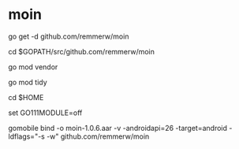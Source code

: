 # moin


go get -d github.com/remmerw/moin

cd $GOPATH/src/github.com/remmerw/moin

go mod vendor

go mod tidy

cd $HOME

set GO111MODULE=off

gomobile bind -o moin-1.0.6.aar -v -androidapi=26 -target=android -ldflags="-s -w" github.com/remmerw/moin 
